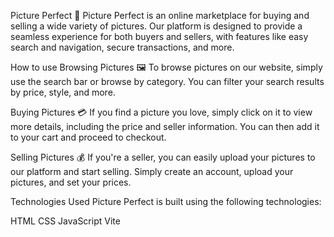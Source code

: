 Picture Perfect 🌟
Picture Perfect is an online marketplace for buying and selling a wide variety of pictures. Our platform is designed to provide a seamless experience for both buyers and sellers, with features like easy search and navigation, secure transactions, and more.

How to use
Browsing Pictures 🖼️
To browse pictures on our website, simply use the search bar or browse by category. You can filter your search results by price, style, and more.

Buying Pictures 💳
If you find a picture you love, simply click on it to view more details, including the price and seller information. You can then add it to your cart and proceed to checkout.

Selling Pictures 💰
If you're a seller, you can easily upload your pictures to our platform and start selling. Simply create an account, upload your pictures, and set your prices.

Technologies Used
Picture Perfect is built using the following technologies:

HTML
CSS
JavaScript
Vite